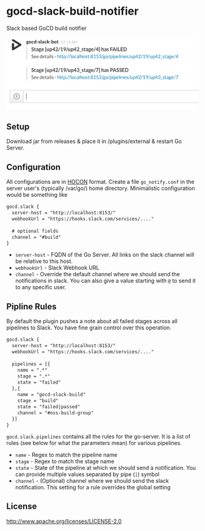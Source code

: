 # gocd-slack-build-notifier
Slack based GoCD build notifier

![Demo](images/gocd-slack-notifier-demo.png)

## Setup
Download jar from releases & place it in /plugins/external & restart Go Server.

## Configuration
All configurations are in [HOCON](https://github.com/typesafehub/config) format. Create a file `go_notify.conf` in the server user's (typically /var/go/) home directory. Minimalistic configuration would be something like
```hocon
gocd.slack {
  server-host = "http://localhost:8153/"
  webhookUrl = "https://hooks.slack.com/services/...."

  # optional fields
  channel = "#build"
}
```
- `server-host` - FQDN of the Go Server. All links on the slack channel will be relative to this host.
- `webhookUrl` - Slack Webhook URL
- `channel` - Override the default channel where we should send the notifications in slack. You can also give a value starting with `@` to send it to any specific user.

## Pipline Rules
By default the plugin pushes a note about all failed stages across all pipelines to Slack. You have fine grain control over this operation.
```hocon
gocd.slack {
  server-host = "http://localhost:8153/"
  webhookUrl = "https://hooks.slack.com/services/...."

  pipelines = [{
    name = ".*"
    stage = ".*"
    state = "failed"
  },{
    name = "gocd-slack-build"
    stage = "build"
    state = "failed|passed"
    channel = "#oss-build-group"
  }]
}
```
`gocd.slack.pipelines` contains all the rules for the go-server. It is a list of rules (see below for what the parameters mean) for various pipelines.
- `name` - Regex to match the pipeline name
- `stage` - Regex to match the stage name
- `state` - State of the pipeline at which we should send a notification. You can provide multiple values separated by pipe (`|`) symbol
- `channel` - (Optional) channel where we should send the slack notification. This setting for a rule overrides the global setting

## License

http://www.apache.org/licenses/LICENSE-2.0
